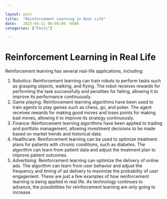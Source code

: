 ```yaml
---

layout: post
title:  "Reinforcement Learning in Real Life"
date:   2025-04-11 00:00:00 -0600
categories: ["Posts"] 

---
```


# Reinforcement Learning in Real Life

Reinforcement learning has several real-life applications, including:
1. Robotics: Reinforcement learning can train robots to perform tasks such as grasping objects, walking, and flying. The robot receives rewards for performing the task successfully and penalties for failing, allowing it to improve its performance continuously.
2. Game playing: Reinforcement learning algorithms have been used to train agents to play games such as chess, go, and poker. The agent receives rewards for making good moves and loses points for making bad moves, allowing it to improve its strategy continuously.
3. Finance: Reinforcement learning algorithms have been applied to trading and portfolio management, allowing investment decisions to be made based on market trends and historical data.
4. Healthcare: Reinforcement learning can be used to optimize treatment plans for patients with chronic conditions, such as diabetes. The algorithm can learn from patient data and adjust the treatment plan to improve patient outcomes.
5. Advertising: Reinforcement learning can optimize the delivery of online ads. The algorithm can learn from user behavior and adjust the frequency and timing of ad delivery to maximize the probability of user engagement. These are just a few examples of how reinforcement learning is being applied in real life. As technology continues to advance, the possibilities for reinforcement learning are only going to increase.